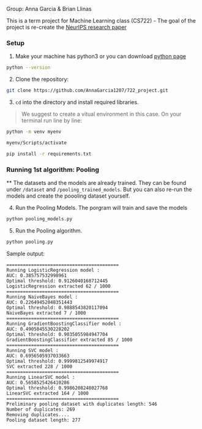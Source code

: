 Group: Anna Garcia & Brian Llinas

This is a term project for Machine Learning class (CS722) - The goal of the project is re-create the [NeurIPS research paper](https://datasets-benchmarks-proceedings.neurips.cc/paper_files/paper/2021/file/e00da03b685a0dd18fb6a08af0923de0-Paper-round2.pdf)


### Setup

1. Make your machine has python3 or you can download [python page](https://www.python.org/downloads/)

```bash
python --version
```

2. Clone the repository:

```bash
git clone https://github.com/AnnaGarcia1207/722_project.git
```

3. `cd` into the directory and install required libraries.
> We suggest to create a vitual environment in this case. On your terminal run line by line:

```bash
python -m venv myenv

myenv/Scripts/activate

pip install -r requirements.txt
```
### Running 1st algorithm: Pooling

** The datasets and the models are already trained. They can be found under `/dataset` and `/pooling_trained_models`. But you can also re-run the models and create the poooling dataset yourself.

4. Run the Pooling Models. The porgram will train and save the models
```bash
python pooling_models.py
```

5. Run the Pooling algorithm.
```bash
python pooling.py
```
Sample output:

```
=========================================
Running LogisticRegression model :
AUC: 0.385757532998961
Optimal threshold: 0.9126040168712445
LogisticRegression extracted 62 / 1000
=========================================
Running NaiveBayes model :
AUC: 0.22649452048351443
Optimal threshold: 0.9888543820117094
NaiveBayes extracted 7 / 1000
=========================================
Running GradientBoostingClassifier model :
AUC: 0.4905845530228202
Optimal threshold: 0.9035055984947704
GradientBoostingClassifier extracted 85 / 1000
=========================================
Running SVC model :
AUC: 0.6956505937033663
Optimal threshold: 0.9999812549974917
SVC extracted 228 / 1000
=========================================
Running LinearSVC model :
AUC: 0.5658525426410286
Optimal threshold: 0.9986208248027768
LinearSVC extracted 164 / 1000
=========================================
Preliminary pooling dataset with duplicates length: 546
Number of duplicates: 269
Removing duplicates....
Pooling dataset length: 277
```



